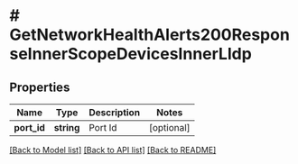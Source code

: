 # # GetNetworkHealthAlerts200ResponseInnerScopeDevicesInnerLldp

## Properties

Name | Type | Description | Notes
------------ | ------------- | ------------- | -------------
**port_id** | **string** | Port Id | [optional]

[[Back to Model list]](../../README.md#models) [[Back to API list]](../../README.md#endpoints) [[Back to README]](../../README.md)
